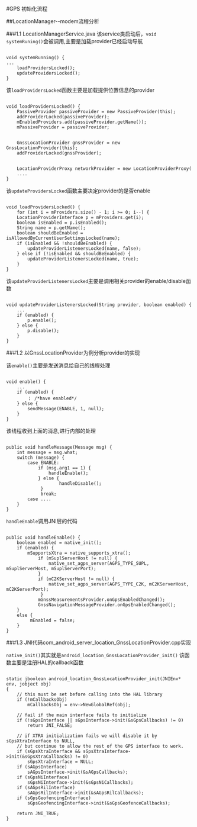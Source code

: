 #GPS 初始化流程

##LocationManager--modem流程分析

###1.1 LocationManagerService.java
该service类启动后，<code>void systemRuning()</code>会被调用,主要是加载provider已经启动导航
<pre><code>
void systemRunning() {
...
    loadProvidersLocked();
    updateProvidersLocked();
}
</code></pre>

该<code>loadProvidersLocked</code>函数主要是加载提供位置信息的provider
<pre><code>
void loadProvidersLocked() {  
    PassiveProvider passiveProvider = new PassiveProvider(this);
    addProviderLocked(passiveProvider);
    mEnabledProviders.add(passiveProvider.getName());
    mPassiveProvider = passiveProvider;


	GnssLocationProvider gnssProvider = new GnssLocationProvider(this);
	addProviderLocked(gnssProvider);


	LocationProviderProxy networkProvider = new LocationProviderProxy(
    ....
}
</code></pre>

该<code>updateProvidersLocked</code>函数主要决定provider的是否enable
<pre><code>
void loadProvidersLocked() {  
    for (int i = mProviders.size() - 1; i >= 0; i--) {
    LocationProviderInterface p = mProviders.get(i);
    boolean isEnabled = p.isEnabled();
    String name = p.getName();
	boolean shouldBeEnabled = isAllowedByCurrentUserSettingsLocked(name);
	if (isEnabled && !shouldBeEnabled) {
		updateProviderListenersLocked(name, false);
	} else if (!isEnabled && shouldBeEnabled) {
		updateProviderListenersLocked(name, true);
	}
}
</code></pre>
该<code>updateProviderListenersLocked</code>主要是调用相关provider的enable/disable函数
<pre><code>
void updateProviderListenersLocked(String provider, boolean enabled) {  
	...
    if (enabled) {
    	p.enable();
	} else {
		p.disable();
	}
}
</code></pre>


###1.2 以GnssLocationProvider为例分析provider的实现

该<code>enable()</code>主要是发送消息给自己的线程处理
<pre><code>
void enable() {  
	...
    if (enabled) {
    	； /*have enabled*/
	} else {
		sendMessage(ENABLE, 1, null);
	}
}
</code></pre>

该线程收到上面的消息,进行内部的处理
<pre><code>
public void handleMessage(Message msg) {
	int message = msg.what;
	switch (message) {
		case ENABLE:
			if (msg.arg1 == 1) {
				handleEnable();
			} else {
					handleDisable();
			 }
			 break;
		case ....
	}
}
</code></pre>

<code>handleEnable</code>调用JNI层的代码
<pre><code>
public void handleEnable() {
	boolean enabled = native_init();
	if (enabled) {
		mSupportsXtra = native_supports_xtra();
			if (mSuplServerHost != null) {
				native_set_agps_server(AGPS_TYPE_SUPL, mSuplServerHost, mSuplServerPort);
			} 
			if (mC2KServerHost != null) {
				native_set_agps_server(AGPS_TYPE_C2K, mC2KServerHost, mC2KServerPort);
			 }
			mGnssMeasurementsProvider.onGpsEnabledChanged();
			GnssNavigationMessageProvider.onGpsEnabledChanged();
	}
	else {
		 mEnabled = false;
	}	
}
</code></pre>


###1.3 JNI代码com_android_server_location_GnssLocationProvider.cpp实现

<code>native_init()</code>其实就是<code>android_location_GnssLocationProvider_init()</code>
该函数主要是注册HAL的callback函数
<pre><code>
static jboolean android_location_GnssLocationProvider_init(JNIEnv* env, jobject obj)
{
    // this must be set before calling into the HAL library
    if (!mCallbacksObj)
        mCallbacksObj = env->NewGlobalRef(obj);

    // fail if the main interface fails to initialize
    if (!sGpsInterface || sGpsInterface->init(&sGpsCallbacks) != 0)
        return JNI_FALSE;

    // if XTRA initialization fails we will disable it by sGpsXtraInterface to NULL,
    // but continue to allow the rest of the GPS interface to work.
    if (sGpsXtraInterface && sGpsXtraInterface->init(&sGpsXtraCallbacks) != 0)
        sGpsXtraInterface = NULL;
    if (sAGpsInterface)
        sAGpsInterface->init(&sAGpsCallbacks);
    if (sGpsNiInterface)
        sGpsNiInterface->init(&sGpsNiCallbacks);
    if (sAGpsRilInterface)
        sAGpsRilInterface->init(&sAGpsRilCallbacks);
    if (sGpsGeofencingInterface)
        sGpsGeofencingInterface->init(&sGpsGeofenceCallbacks);

    return JNI_TRUE;
}
</code></pre>